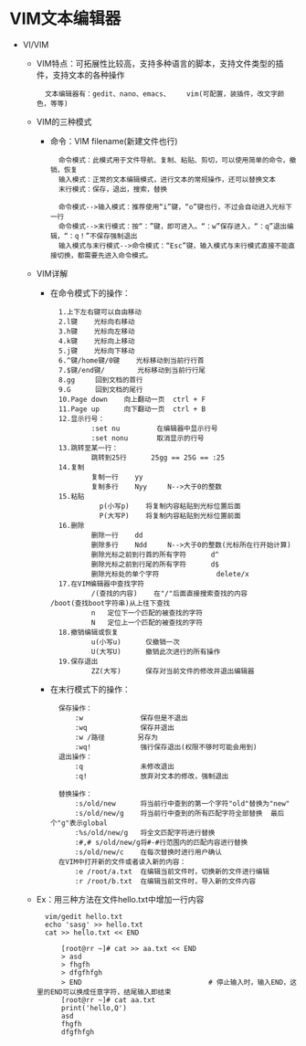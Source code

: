 # VIM文本编辑器
- VI/VIM
    - VIM特点：可拓展性比较高，支持多种语言的脚本，支持文件类型的插件，支持文本的各种操作
        
            文本编辑器有：gedit、nano、emacs、    vim(可配置，装插件，改文字颜色，等等)
            
    - VIM的三种模式
        - 命令：VIM filename(新建文件也行)
        
                命令模式：此模式用于文件导航、复制、粘贴、剪切，可以使用简单的命令，撤销，恢复
                输入模式：正常的文本编辑模式，进行文本的常规操作，还可以替换文本
                末行模式：保存，退出，搜索，替换
                
                命令模式-->输入模式：推荐使用“i”键，“o”键也行，不过会自动进入光标下一行
                命令模式-->末行模式：按“：”键，即可进入。“：w”保存进入，“：q”退出编辑，“：q！”不保存强制退出
                输入模式与末行模式-->命令模式：“Esc”键，输入模式与末行模式直接不能直接切换，都需要先进入命令模式。
                
    - VIM详解
        - 在命令模式下的操作：
            
                1.上下左右键可以自由移动
                2.l键    光标向右移动
                3.h键    光标向左移动
                4.k键    光标向上移动
                5.j键    光标向下移动
                6.^键/home键/0键    光标移动到当前行行首
                7.$键/end键/        光标移动到当前行行尾
                8.gg     回到文档的首行
                9.G      回到文档的尾行
                10.Page down    向上翻动一页  ctrl + F
                11.Page up      向下翻动一页  ctrl + B
                12.显示行号：    
                        :set nu         在编辑器中显示行号
                        :set nonu       取消显示的行号
                13.跳转至某一行：
                        跳转到25行      25gg == 25G == :25
                14.复制   
                        复制一行    yy
                        复制多行    Nyy     N-->大于0的整数
                15.粘贴
                          p(小写p)    将复制内容粘贴到光标位置后面
                          P(大写P)    将复制内容粘贴到光标位置前面
                16.删除
                        删除一行    dd
                        删除多行    Ndd     N-->大于0的整数(光标所在行开始计算)
                        删除光标之前到行首的所有字符      d^
                        删除光标之前到行尾的所有字符      d$
                        删除光标处的单个字符              delete/x
                17.在VIM编辑器中查找字符        
                        /(查找的内容)    在"/"后面直接搜索查找的内容     /boot(查找boot字符串)从上往下查找
                        n   定位下一个匹配的被查找的字符
                        N   定位上一个匹配的被查找的字符
                18.撤销编辑或恢复
                        u(小写u)      仅撤销一次
                        U(大写U)      撤销此次进行的所有操作
                19.保存退出
                        ZZ(大写)      保存对当前文件的修改并退出编辑器
                        
        - 在末行模式下的操作：
                
                保存操作：
                    :w              保存但是不退出
                    :wq             保存并退出
                    :w /路径        另存为
                    :wq!            强行保存退出(权限不够时可能会用到)
                退出操作：
                    :q              未修改退出
                    :q!             放弃对文本的修改，强制退出
                    
                替换操作：
                    :s/old/new      将当前行中查到的第一个字符"old"替换为"new"
                    :s/old/new/g    将当前行中查到的所有匹配字符全部替换  最后个"g"表示global
                    :%s/old/new/g   将全文匹配字符进行替换
                    :#,# s/old/new/g将#-#行范围内的匹配内容进行替换
                    :s/old/new/c    在每次替换时进行用户确认
                在VIM中打开新的文件或者读入新的内容：
                    :e /root/a.txt  在编辑当前文件时，切换新的文件进行编辑
                    :r /root/b.txt  在编辑当前文件时，导入新的文件内容
                    
    - Ex：用三种方法在文件hello.txt中增加一行内容
            
            vim/gedit hello.txt
            echo 'sasg' >> hello.txt
            cat >> hello.txt << END
            
                [root@rr ~]# cat >> aa.txt << END
                > asd
                > fhgfh
                > dfgfhfgh
                > END                               # 停止输入时，输入END，这里的END可以换成任意字符，结尾输入即结束
                [root@rr ~]# cat aa.txt
                print('hello,Q')
                asd
                fhgfh
                dfgfhfgh

                    
                